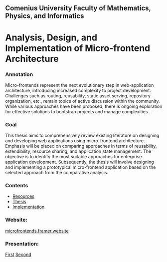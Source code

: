 ## Comenius University Faculty of Mathematics, Physics, and Informatics

# Analysis, Design, and Implementation of Micro-frontend Architecture

### Annotation

Micro-frontends represent the next evolutionary step in web-application architecture, introducing increased complexity to project development. Challenges such as routing, reusability, static asset serving, repository organization, etc., remain topics of active discussion within the community. While various approaches have been proposed, there is ongoing exploration for effective solutions to bootstrap projects and manage complexities.

### Goal

This thesis aims to comprehensively review existing literature on designing and developing web applications using micro-frontend architecture. Emphasis will be placed on comparing approaches in terms of reusability, extendibility, resource sharing, and application state management. The objective is to identify the most suitable approaches for enterprise application development. Subsequently, the thesis will involve designing and implementing a prototypical micro-frontend application based on the selected approach from the comparative analysis.

### Contents

- [Resources](./resources)
- [Thesis](./thesis/main.pdf)
- [Implementation](./implementation)

### Website:

[microfrontends.framer.website](https://microfrontends.framer.website)

### Presentation:

[First](https://docs.google.com/presentation/d/17PqF-2-_JIHKzUQ-9nOnO_eVL6FtfDSjbbfeHa9YEEk/edit?usp=sharing)
[Second](https://docs.google.com/presentation/d/1Zr6qpq_4xL5q16ROCNrIRpS9aOeNBkXAXev2ota6Qsg/edit?usp=sharing)
